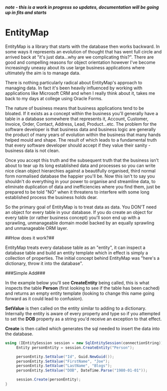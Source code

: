 ***note - this is a work in progress so updates, documentation will be going up in fits and starts***

# EntityMap

EntityMap is a library that starts with the database then works backward. In some ways it represents an evolution of thought that has went full circle and arrived back at "it's just data...why are we complicating this?". There are good and compelling reasons for object orientation however I've become increasingly uneasy about its use large business applications where ultimately the aim is to manage data. 

There is nothing particularly radical about EntityMap's approach to managing data. In fact it's been heavily influenced by working with applications like Microsoft CRM and when I really think about it, takes me back to my days at college using Oracle Forms. 

The nature of business means that business applications tend to be bloated. If it exists as a concept within the business you'll generally have a table in a database somewhere that represents it, Account, Customer, Invoice, Order, Contact, Address, Lead, Product...etc. The problem for the software developer is that business data and business logic are generally the product of many years of evolution within the business that many hands helped mould and shape. The result of which leads to a fundamental truth that every software developer should accept if they value their sanity - business data is not clean.

Once you accept this truth and the subsequent truth that the business isn't about to tear up its long established data and processes so you can write nice clean object hierarchies against a beautifully organised, third normal form normalised database the happier you'll be. Now this isn't to say you shouldn't do everything in your power to organise and streamline data, to eliminate duplication of data and inefficiencies where you find them, just be prepared to be told "NO" when it threatens to interfere with some long established process the business holds dear.

So the primary goal of EntityMap is to treat data as data. You DON'T need an object for every table in your database. If you do create an object for every table (or rather business concept) you'll soon end up with a sprawling, unmanageable domain model backed by an equally sprawling and unmanageable ORM layer.

##How does it work?##

EntityMap treats every database table as an "entity", it can inspect a database table and build an entity template which in effect is simply a collection of properties. The initial concept behind EntityMap was "here's a dictionary, throw it into the database".

###Simple Add###

In the example below you'll see __CreateEntity__ being called, this is what inspects the table __Person__ (first looking to see if the table has been cached) and returns an empty entity template (looking to change this name going forward as it could lead to confusion).

__SetValue__ is then called on the entity similar to adding to a dictionary. Internally the entity is aware of every property and type so if you attempted to set the __DOB__ property as a string you'd receive an exception to that effect.

__Create__ is then called which generates the sql needed to insert the data into the database.

```csharp
using (IEntitySession session = new SqlEntitySession(connectionString)) {
     Entity personEntity = session.CreateEntity("Person");

     personEntity.SetValue("Id", Guid.NewGuid());
     personEntity.SetValue("FirstName", "Joe");
     personEntity.SetValue("LastName", "Blogs");
     personEntity.SetValue("DOB", DateTime.Parse("1980-01-01"));

     session.Create(personEntity);
}
```

